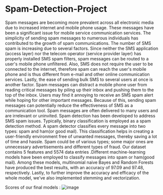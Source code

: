 # Spam-Detection-Project
Spam messages are becoming more prevalent across all electronic media due to increased internet and mobile phone usage. These messages have been a significant issue for mobile service communication services.
The simplicity of sending spam messages to numerous individuals has contributed to the growth of spam communications.
The number of SMS spam is increasing due to several factors. Since neither the SMS application (access layer) nor the telecom operator (service provider layer) has properly installed SMS spam filters, spam messages can be routed to a user's mobile phone unfiltered.
Also, SMS does not require the user to be connected to the internet, therefore spam can reach the user's mobile phone and is thus different from e-mail and other online communication services. Lastly, the ease of sending bulk SMS to several users at once is another factor.
Spam messages can distract a mobile phone user from reading critical messages by piling up their inbox and pushing them to the top of the inbox. Users may find it annoying to receive an SMS spam alert while hoping for other important messages. Because of this, sending spam messages can potentially reduce the effectiveness of SMS as a communication tool. Spam messages are often delivered to many users and are irrelevant or uninvited.
Spam detection has been developed to address SMS spam issues. Typically, binary classification is employed as a spam detection method. A spam detector classifies every message into two types: spam and ham(or good mail).
This classification helps in creating a user-friendly environment free of unwanted messages, thereby saving a lot of time and hassle.
Spam could be of various types; some major ones are unnecessary advertisements and different types of fraud. 
Our dataset contains 5 features and 5574 data entries .Different machine-learning models have been employed to classify messages into spam or ham(good mail). Among these models, multinomial naive Bayes and Random Forests have produced the best results, with an accuracy of 97.09 and 97.48, respectively. Lastly, to further improve the accuracy and efficacy of the whole model, we’ve also implemented stemming and vectorization.

Scores of our final models :
![image](https://user-images.githubusercontent.com/88649199/208297086-8d9cabe8-5b6a-47f2-b0a2-f03795b676b8.png)
